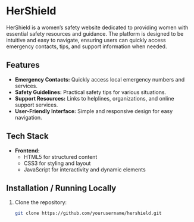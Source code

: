 # HerShield

HerShield is a women’s safety website dedicated to providing women with essential safety resources and guidance. The platform is designed to be intuitive and easy to navigate, ensuring users can quickly access emergency contacts, tips, and support information when needed.

## Features
- **Emergency Contacts:** Quickly access local emergency numbers and services.  
- **Safety Guidelines:** Practical safety tips for various situations.  
- **Support Resources:** Links to helplines, organizations, and online support services.  
- **User-Friendly Interface:** Simple and responsive design for easy navigation.

## Tech Stack
- **Frontend:**  
  - HTML5 for structured content  
  - CSS3 for styling and layout  
  - JavaScript for interactivity and dynamic elements  

## Installation / Running Locally
1. Clone the repository:
   ```bash
   git clone https://github.com/yourusername/hershield.git
